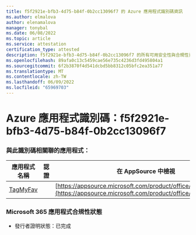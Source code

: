 ```yaml
---
title: f5f2921e-bfb3-4d75-b84f-0b2cc13096f7 的 Azure 應用程式識別碼資訊
ms.author: elmalova
author: elenamalova
manager: tonybal
ms.date: 06/08/2022
ms.topic: article
ms.service: attestation
certification_type: attested
description: f5f2921e-bfb3-4d75-b84f-0b2cc13096f7 的所有可用安全性與合規性資訊。
ms.openlocfilehash: 89afa0c13c5459cae56e735c4236d3fd495804a1
ms.sourcegitcommit: 6f2b3870f4d541dcbd5bb8312c05bfc2ea351a77
ms.translationtype: MT
ms.contentlocale: zh-TW
ms.lasthandoff: 06/09/2022
ms.locfileid: "65969703"
---
```

# <a name="azure-app-id-f5f2921e-bfb3-4d75-b84f-0b2cc13096f7"></a>Azure 應用程式識別碼：f5f2921e-bfb3-4d75-b84f-0b2cc13096f7


### <a name="apps-associated-with-this-id"></a>與此識別碼相關聯的應用程式：
| **應用程式名稱** | **認證** | **在 AppSource 中檢視** |
|--------------|---------------|-----------------------|
| [TagMyFav](../forward/WA200002713.md) |  | [https://appsource.microsoft.com/product/office/WA200002713](https://appsource.microsoft.com/product/office/WA200002713) |

### <a name="microsoft-365-app-compliance-status"></a>Microsoft 365 應用程式合規性狀態
- 發行者證明狀態：已完成
